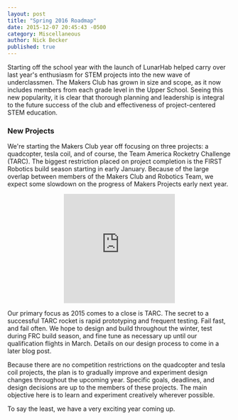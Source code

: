 ```yaml
---
layout: post
title: "Spring 2016 Roadmap"
date: 2015-12-07 20:45:43 -0500
category: Miscellaneous
author: Nick Becker
published: true
---
```


Starting off the school year with the launch of LunarHab helped carry over last year's enthusiasm for STEM projects into the new wave of underclassmen. The Makers Club has grown in size and scope, as it now includes members from each grade level in the Upper School. Seeing this new popularity, it is clear that thorough planning and leadership is integral to the future success of the club and effectiveness of project-centered STEM education.

### New Projects

We're starting the Makers Club year off focusing on three projects: a quadcopter, tesla coil, and of course, the Team America Rocketry Challenge (TARC). The biggest restriction placed on project completion is the FIRST Robotics build season starting in early January. Because of the large overlap between members of the Makers Club and Robotics Team, we expect some slowdown on the progress of Makers Projects early next year.

<div align="middle">
  <iframe src="https://www.aapt.org/Programs/contests/images/tarc_logo_med.jpg" width="250" height="246" frameborder="0" allowfullscreen webkitallowfullscreen mozallowfullscreen oallowfullscreen msallowfullscreen></iframe>
</div>

Our primary focus as 2015 comes to a close is TARC. The secret to a successful TARC rocket is rapid prototyping and frequent testing. Fail fast, and fail often. We hope to design and build throughout the winter, test during FRC build season, and fine tune as necessary up until our qualification flights in March. Details on our design process to come in a later blog post.

Because there are no competition restrictions on the quadcopter and tesla coil projects, the plan is to gradually improve and experiment design changes throughout the upcoming year. Specific goals, deadlines, and design decisions are up to the members of these projects. The main objective here is to learn and experiment creatively wherever possible.

To say the least, we have a very exciting year coming up.
